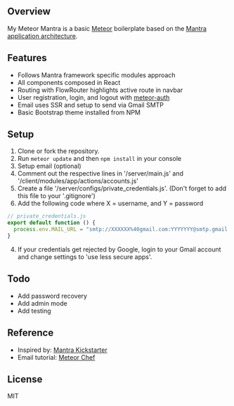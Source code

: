 ## Overview
My Meteor Mantra is a basic [Meteor](https://www.meteor.com) boilerplate based on the [Mantra application architecture](https://github.com/kadirahq/mantra).

## Features
* Follows Mantra framework specific modules approach
* All components composed in React
* Routing with FlowRouter highlights active route in navbar
* User registration, login, and logout with [meteor-auth](https://github.com/remotebase/meteor-auth)
* Email uses SSR and setup to send via Gmail SMTP
* Basic Bootstrap theme installed from NPM

## Setup
1. Clone or fork the repository.
2. Run `meteor update` and then `npm install` in your console
3. Setup email (optional)
  1. Comment out the respective lines in '/server/main.js' and '/client/modules/app/actions/accounts.js'
  2. Create a file '/server/configs/private_credentials.js'. (Don't forget to add this file to your '.gitignore')
  3. Add the following code where X = username, and Y = password
  ```javascript
  // private_credentials.js
  export default function () {
    process.env.MAIL_URL = "smtp://XXXXXX%40gmail.com:YYYYYYY@smtp.gmail.com:465/"
  }
  ```
  4. If your credentials get rejected by Google, login to your Gmail account and change settings to 'use less secure apps'.

## Todo
* Add password recovery
* Add admin mode
* Add testing

## Reference
* Inspired by: [Mantra Kickstarter](https://github.com/mantrajs/meteor-mantra-kickstarter)
* Email tutorial: [Meteor Chef](https://themeteorchef.com/snippets/using-the-email-package/#tmc-configuration)

## License
MIT
